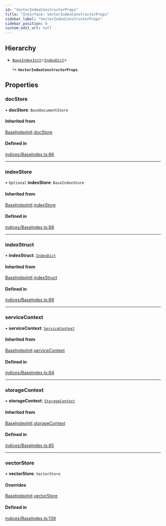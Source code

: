 ```yaml
---
id: "VectorIndexConstructorProps"
title: "Interface: VectorIndexConstructorProps"
sidebar_label: "VectorIndexConstructorProps"
sidebar_position: 0
custom_edit_url: null
---
```


## Hierarchy

- [`BaseIndexInit`](BaseIndexInit.md)<[`IndexDict`](../classes/IndexDict.md)\>

  ↳ **`VectorIndexConstructorProps`**

## Properties

### docStore

• **docStore**: `BaseDocumentStore`

#### Inherited from

[BaseIndexInit](BaseIndexInit.md).[docStore](BaseIndexInit.md#docstore)

#### Defined in

[indices/BaseIndex.ts:86](https://github.com/run-llama/LlamaIndexTS/blob/3fda1de/packages/core/src/indices/BaseIndex.ts#L86)

___

### indexStore

• `Optional` **indexStore**: `BaseIndexStore`

#### Inherited from

[BaseIndexInit](BaseIndexInit.md).[indexStore](BaseIndexInit.md#indexstore)

#### Defined in

[indices/BaseIndex.ts:88](https://github.com/run-llama/LlamaIndexTS/blob/3fda1de/packages/core/src/indices/BaseIndex.ts#L88)

___

### indexStruct

• **indexStruct**: [`IndexDict`](../classes/IndexDict.md)

#### Inherited from

[BaseIndexInit](BaseIndexInit.md).[indexStruct](BaseIndexInit.md#indexstruct)

#### Defined in

[indices/BaseIndex.ts:89](https://github.com/run-llama/LlamaIndexTS/blob/3fda1de/packages/core/src/indices/BaseIndex.ts#L89)

___

### serviceContext

• **serviceContext**: [`ServiceContext`](ServiceContext.md)

#### Inherited from

[BaseIndexInit](BaseIndexInit.md).[serviceContext](BaseIndexInit.md#servicecontext)

#### Defined in

[indices/BaseIndex.ts:84](https://github.com/run-llama/LlamaIndexTS/blob/3fda1de/packages/core/src/indices/BaseIndex.ts#L84)

___

### storageContext

• **storageContext**: [`StorageContext`](StorageContext.md)

#### Inherited from

[BaseIndexInit](BaseIndexInit.md).[storageContext](BaseIndexInit.md#storagecontext)

#### Defined in

[indices/BaseIndex.ts:85](https://github.com/run-llama/LlamaIndexTS/blob/3fda1de/packages/core/src/indices/BaseIndex.ts#L85)

___

### vectorStore

• **vectorStore**: `VectorStore`

#### Overrides

[BaseIndexInit](BaseIndexInit.md).[vectorStore](BaseIndexInit.md#vectorstore)

#### Defined in

[indices/BaseIndex.ts:139](https://github.com/run-llama/LlamaIndexTS/blob/3fda1de/packages/core/src/indices/BaseIndex.ts#L139)
